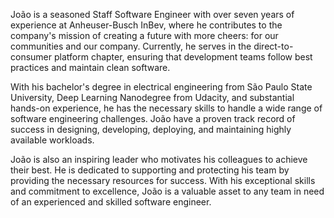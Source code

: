 João is a seasoned Staff Software Engineer with over seven years of experience at Anheuser-Busch InBev, where he contributes to the company's mission of creating a future with more cheers: for our communities and our company. Currently, he serves in the direct-to-consumer platform chapter, ensuring that development teams follow best practices and maintain clean software.

With his bachelor's degree in electrical engineering from São Paulo State University, Deep Learning Nanodegree from Udacity, and substantial hands-on experience, he has the necessary skills to handle a wide range of software engineering challenges. João have a proven track record of success in designing, developing, deploying, and maintaining highly available workloads.

João is also an inspiring leader who motivates his colleagues to achieve their best. He is dedicated to supporting and protecting his team by providing the necessary resources for success. With his exceptional skills and commitment to excellence, João is a valuable asset to any team in need of an experienced and skilled software engineer.
